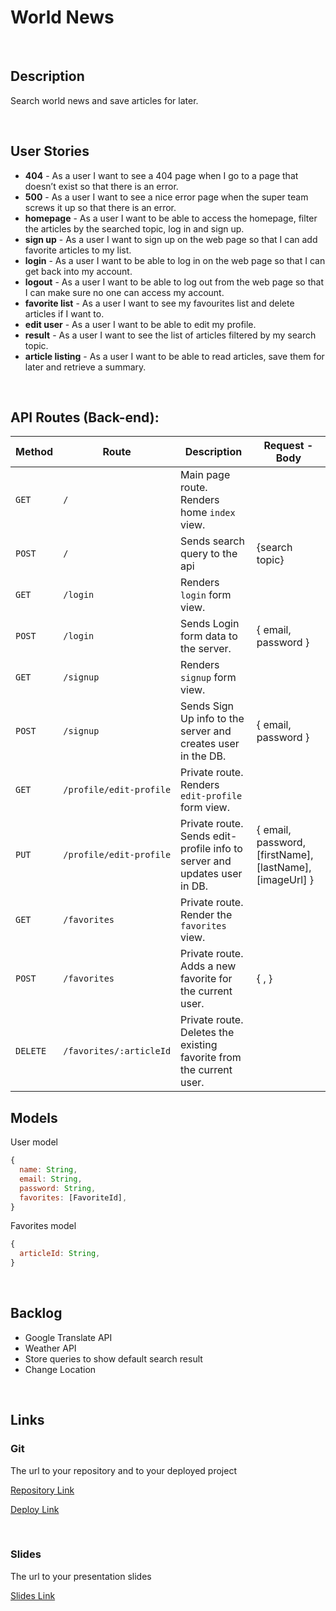 # World News

<br>



## Description

Search world news and save articles for later. 



<br>

## User Stories

- **404** - As a user I want to see a 404 page when I go to a page that doesn’t exist so that there is an error.
- **500** - As a user I want to see a nice error page when the super team screws it up so that there is an error.
- **homepage** - As a user I want to be able to access the homepage, filter the articles by the searched topic, log in and sign up. 
- **sign up** - As a user I want to sign up on the web page so that I can add favorite articles to my list.
- **login** - As a user I want to be able to log in on the web page so that I can get back into my account.
- **logout** - As a user I want to be able to log out from the web page so that I can make sure no one can access my account.
- **favorite list** - As a user I want to see my favourites list and delete articles if I want to.
- **edit user** - As a user I want to be able to edit my profile.
- **result** - As a user I want to see the list of articles filtered by my search topic.
- **article listing** - As a user I want to be able to read articles, save them for later and retrieve a summary.



<br>



## API Routes (Back-end):



| **Method** | **Route**               | **Description**                                              | Request  - Body                                          |
| ---------- | ----------------------- | ------------------------------------------------------------ | -------------------------------------------------------- |
| `GET`      | `/`                     | Main page route.  Renders home `index` view.                 |                                                          |
| `POST`     | `/`                     | Sends search query to the api                                | {search topic}                                           |
| `GET`      | `/login`                | Renders `login` form view.                                   |                                                          |
| `POST`     | `/login`                | Sends Login form data to the server.                         | { email, password }                                      |
| `GET`      | `/signup`               | Renders `signup` form view.                                  |                                                          |
| `POST`     | `/signup`               | Sends Sign Up info to the server and creates user in the DB. | {  email, password  }                                    |
| `GET`      | `/profile/edit-profile` | Private route. Renders `edit-profile` form view.             |                                                          |
| `PUT`      | `/profile/edit-profile` | Private route. Sends edit-profile info to server and updates user in DB. | { email, password, [firstName], [lastName], [imageUrl] } |
| `GET`      | `/favorites`            | Private route. Render the `favorites` view.                  |                                                          |
| `POST`     | `/favorites`            | Private route. Adds a new favorite for the current user.     | { , }                                                    |
| `DELETE`   | `/favorites/:articleId` | Private route. Deletes the existing favorite from the current user. |                                                          |







## Models

User model

```javascript
{
  name: String,
  email: String,
  password: String,
  favorites: [FavoriteId],
}

```



Favorites model

```javascript
{
  articleId: String,
}

```



<br>



## Backlog

- Google Translate API
- Weather API
- Store queries to show default search result
- Change Location



<br>



## Links



### Git

The url to your repository and to your deployed project

[Repository Link]()

[Deploy Link]()



<br>



### Slides

The url to your presentation slides

[Slides Link](https://docs.google.com/presentation/d/1P5FIi0vHZBUcgUtmt1M4_lLCO5dwdJ4UOgtJa4ehGfk/edit?usp=sharing)
